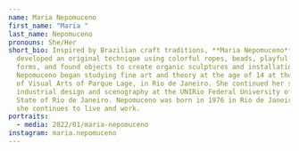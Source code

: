 ```yaml
---
name: Maria Nepomuceno
first_name: "Maria "
last_name: Nepomuceno
pronouns: She/Her
short_bio: Inspired by Brazilian craft traditions, **Maria Nepomuceno** has
  developed an original technique using colorful ropes, beads, playful ceramic
  forms, and found objects to create organic sculptures and installations.
  Nepomuceno began studying fine art and theory at the age of 14 at the School
  of Visual Arts of Parque Lage, in Rio de Janeiro. She continued her studies in
  industrial design and scenography at the UNIRio Federal University of the
  State of Rio de Janeiro. Nepomuceno was born in 1976 in Rio de Janeiro, where
  she continues to live and work.
portraits:
  - media: 2022/01/maria-nepomuceno
instagram: maria.nepomuceno
---
```

